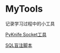 # MyTools
记录学习过程中的小工具

[PyKnife Socket工具](https://github.com/f1tz/PyKnife)

[SQL盲注脚本](https://github.com/f1tz/SQLi-Boolean)

